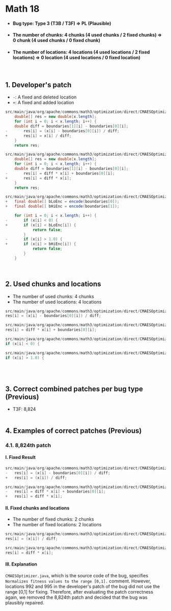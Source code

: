 # Math 18
* <h4>Bug type: Type 3 (T3B / T3F) => PL (Plausible)</h4>
* <h4>The number of chunks: 4 chunks (4 used chunks / 2 fixed chunks) => 0 chunk (4 used chunks / 0 fixed chunk)</h4>
* <h4>The number of locations: 4 locations (4 used locations / 2 fixed locations) => 0 location (4 used locations / 0 fixed location)</h4>
<br>

## 1. Developer's patch
* `-`: A fixed and deleted location
* `+`: A fixed and added location
```java
src/main/java/org/apache/commons/math3/optimization/direct/CMAESOptimizer.java: 929-934
    double[] res = new double[x.length];
    for (int i = 0; i < x.length; i++) {
    double diff = boundaries[1][i] - boundaries[0][i];
-       res[i] = (x[i] - boundaries[0][i]) / diff;
+       res[i] = x[i] / diff;
    }            
    return res;
```

```java
src/main/java/org/apache/commons/math3/optimization/direct/CMAESOptimizer.java: 955-960
    double[] res = new double[x.length];
    for (int i = 0; i < x.length; i++) {
    double diff = boundaries[1][i] - boundaries[0][i];
-       res[i] = diff * x[i] + boundaries[0][i];
+       res[i] = diff * x[i];
    }            
    return res;
```

```java
src/main/java/org/apache/commons/math3/optimization/direct/CMAESOptimizer.java: 990-998
+   final double[] bLoEnc = encode(boundaries[0]);
+   final double[] bHiEnc = encode(boundaries[1]);

    for (int i = 0; i < x.length; i++) {
-       if (x[i] < 0) {
+       if (x[i] < bLoEnc[i]) {
            return false;
        }
-       if (x[i] > 1.0) {
+       if (x[i] > bHiEnc[i]) {
            return false;
        }
    }
```
<br>

## 2. Used chunks and locations
* The number of used chunks: 4 chunks
* The number of used locations: 4 locations
```java
src/main/java/org/apache/commons/math3/optimization/direct/CMAESOptimizer.java: 932
res[i] = (x[i] - boundaries[0][i]) / diff;
```

```java
src/main/java/org/apache/commons/math3/optimization/direct/CMAESOptimizer.java: 958
res[i] = diff * x[i] + boundaries[0][i];
```

```java
src/main/java/org/apache/commons/math3/optimization/direct/CMAESOptimizer.java: 992
if (x[i] < 0) {
```

```java
src/main/java/org/apache/commons/math3/optimization/direct/CMAESOptimizer.java: 995
if (x[i] > 1.0) {
```
<br><br>

## 3. Correct combined patches per bug type (Previous)
* T3F: 8,824
<br><br>

## 4. Examples of correct patches (Previous)
### 4.1. 8,824th patch
#### I. Fixed Result
```java
src/main/java/org/apache/commons/math3/optimization/direct/CMAESOptimizer.java: 932
-   res[i] = (x[i] - boundaries[0][i]) / diff;
+   res[i] = (x[i]) / diff;
```

```java
src/main/java/org/apache/commons/math3/optimization/direct/CMAESOptimizer.java: 958
-   res[i] = diff * x[i] + boundaries[0][i];
+   res[i] = diff * x[i];
```

#### II. Fixed chunks and locations
* The number of fixed chunks: 2 chunks
* The number of fixed locations: 2 locations
```java
src/main/java/org/apache/commons/math3/optimization/direct/CMAESOptimizer.java: 932
res[i] = (x[i]) / diff;
```

```java
src/main/java/org/apache/commons/math3/optimization/direct/CMAESOptimizer.java: 958
res[i] = diff * x[i];
```

#### III. Explanation
```CMAESOptimizer.java```, which is the source code of the bug, specifies ```Normalizes fitness values to the range [0,1].``` comment. However, locations 992 and 995 in the developer's patch of the bug did not use the range [0,1] for fixing. Therefore, after evaluating the patch correctness again, we removed the 8,824th patch and decided that the bug was plausibly repaired.
<br><br>